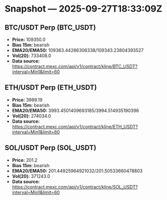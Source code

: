 # Snapshot — 2025-09-27T18:33:09Z

## BTC/USDT Perp (BTC_USDT)
- **Price:** 109350.0
- **Bias 15m:** bearish
- **EMA20/EMA50:** 109363.44286306338/109343.23804393527
- **Vol(20):** 733408.0
- **Data source:** https://contract.mexc.com/api/v1/contract/kline/BTC_USDT?interval=Min1&limit=60

## ETH/USDT Perp (ETH_USDT)
- **Price:** 3989.19
- **Bias 15m:** bearish
- **EMA20/EMA50:** 3993.4501409693185/3994.514935190396
- **Vol(20):** 274034.0
- **Data source:** https://contract.mexc.com/api/v1/contract/kline/ETH_USDT?interval=Min1&limit=60

## SOL/USDT Perp (SOL_USDT)
- **Price:** 201.2
- **Bias 15m:** bearish
- **EMA20/EMA50:** 201.44925964921032/201.50533660478803
- **Vol(20):** 371243.0
- **Data source:** https://contract.mexc.com/api/v1/contract/kline/SOL_USDT?interval=Min1&limit=60
